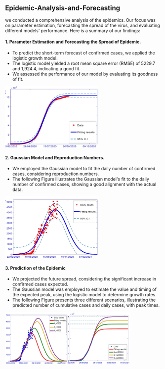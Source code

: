 ## Epidemic-Analysis-and-Forecasting
we conducted a comprehensive analysis of the epidemics. Our focus was on parameter estimation, forecasting the spread of the virus, and evaluating different models' performance. Here is a summary of our findings: 
#### 1. Parameter Estimation and Forecasting the Spread of Epidemic.
* To predict the short-term forecast of confirmed cases, we applied the logistic growth model.
* The logistic model yielded a root mean square error (RMSE) of 5229.7 and 1,924.4, indicating a good fit.
* We assessed the performance of our model by evaluating its goodness of fit.
<img src="https://github.com/AmenahALn/Epidemic-Analysis-and-Forecasting/blob/main/logistic.JPG" alt="Image" width="300" height="200">

#### 2. Gaussian Model and Reproduction Numbers.
* We employed the Gaussian model to fit the daily number of confirmed cases, considering reproduction numbers.
* The following Figure illustrates the Gaussian model's fit to the daily number of confirmed cases, showing a good alignment with the actual data.
<img src="https://github.com/AmenahALn/Epidemic-Analysis-and-Forecasting/blob/main/gus.JPG" alt="Image" width="300" height="200">

#### 3. Prediction of the Epidemic
* We projected the future spread, considering the significant increase in confirmed cases expected.
* The Gaussian model was employed to estimate the value and timing of the expected peak, using the logistic model to determine growth rates.
* The following Figure presents three different scenarios, illustrating the predicted number of cumulative cases and daily cases, with peak times.
<div style="display: flex;">
  <img src="https://github.com/AmenahALn/Epidemic-Analysis-and-Forecasting/blob/main/gus_senrio.JPG" alt="First Image" style="width: 40%;">
  <img src="https://github.com/AmenahALn/Epidemic-Analysis-and-Forecasting/blob/main/cum_senrio.JPG" alt="Second Image" style="width: 40%;">
</div>
